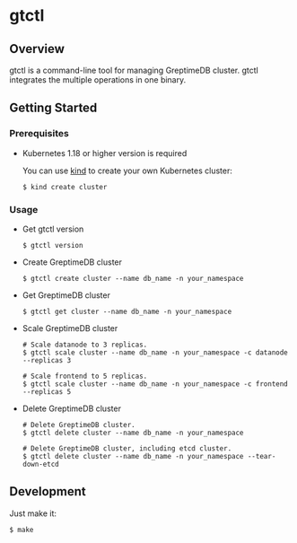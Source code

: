 # gtctl

## Overview

gtctl is a command-line tool for managing GreptimeDB cluster. gtctl integrates the multiple operations in one binary.

## Getting Started

### Prerequisites

- Kubernetes 1.18 or higher version is required

  You can use [kind](https://kind.sigs.k8s.io/) to create your own Kubernetes cluster:

  ```
  $ kind create cluster
  ```
### Usage
- Get gtctl version

  ```
  $ gtctl version
  ```

- Create GreptimeDB cluster

  ```
  $ gtctl create cluster --name db_name -n your_namespace
  ```

- Get GreptimeDB cluster

  ```
  $ gtctl get cluster --name db_name -n your_namespace
  ```

- Scale GreptimeDB cluster

  ```
  # Scale datanode to 3 replicas.
  $ gtctl scale cluster --name db_name -n your_namespace -c datanode --replicas 3
  
  # Scale frontend to 5 replicas.
  $ gtctl scale cluster --name db_name -n your_namespace -c frontend --replicas 5
  ```
  
- Delete GreptimeDB cluster

  ```
  # Delete GreptimeDB cluster.
  $ gtctl delete cluster --name db_name -n your_namespace
  
  # Delete GreptimeDB cluster, including etcd cluster.
  $ gtctl delete cluster --name db_name -n your_namespace --tear-down-etcd
  ```

## Development

Just make it:

```
$ make
```
